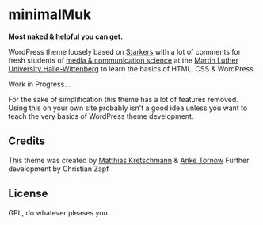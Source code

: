 # minimalMuk

**Most naked & helpful you can get.**

WordPress theme loosely based on [Starkers](http://starkerstheme.com/) with a lot of comments for fresh students of [media & communication science](http://www.medienkomm.uni-halle.de/) at the [Martin Luther University Halle-Wittenberg](http://www.uni-halle.de) to learn the basics of HTML, CSS & WordPress.

Work in Progress...

For the sake of simplification this theme has a lot of features removed. Using this on your own site probably isn't a good idea unless you want to teach the very basics of WordPress theme development.

## Credits

This theme was created by [Matthias Kretschmann](http://matthiaskretschmann.com) & [Anke Tornow](http://www.anketornow.de/)
Further development by Christian Zapf

## License

GPL, do whatever pleases you.